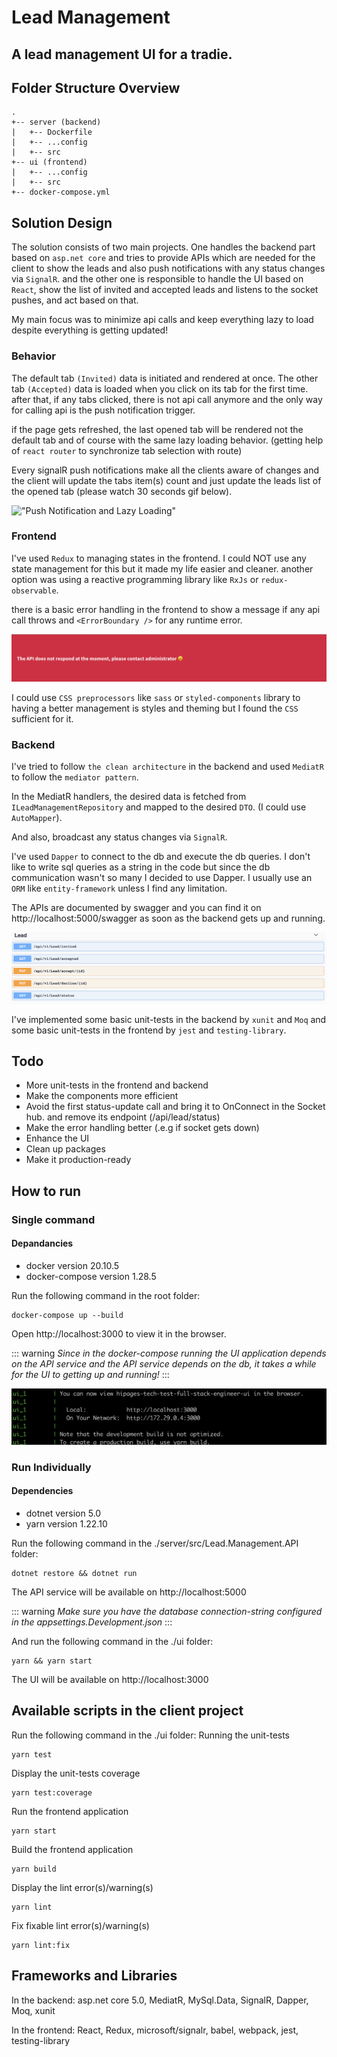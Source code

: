 # Lead Management

## A lead management UI for a tradie.

## Folder Structure Overview
```
.
+-- server (backend)
|   +-- Dockerfile
|   +-- ...config
|   +-- src
+-- ui (frontend)
|   +-- ...config
|   +-- src
+-- docker-compose.yml
```

## Solution Design
The solution consists of two main projects. One handles the backend part based on `asp.net core` and tries to provide APIs which are needed for the client to show the leads and also push notifications with any status changes via `SignalR`. and the other one is responsible to handle the UI based on `React`, show the list of invited and accepted leads and listens to the socket pushes, and act based on that.

My main focus was to minimize api calls and keep everything lazy to load despite everything is getting updated!

### Behavior

The default tab `(Invited)` data is initiated and rendered at once. The other tab `(Accepted)` data is loaded when you click on its tab for the first time. after that, if any tabs clicked, there is not api call anymore and the only way for calling api is the push notification trigger.

if the page gets refreshed, the last opened tab will be rendered not the default tab and of course with the same lazy loading behavior. (getting help of `react router` to synchronize tab selection with route)

Every signalR push notifications make all the clients aware of changes and the client will update the tabs item(s) count and just update the leads list of the opened tab (please watch 30 seconds gif below).

!["Push Notification and Lazy Loading"](https://raw.githubusercontent.com/majicl/lead.management/master/docs/socket.gif)

### Frontend

I've used `Redux` to managing states in the frontend. I could NOT use any state management for this but it made my life easier and cleaner. another option was using a reactive programming library like `RxJs` or `redux-observable`.

there is a basic error handling in the frontend to show a message if any api call throws and `<ErrorBoundary />` for any runtime error.

!["Error"](https://raw.githubusercontent.com/majicl/lead.management/master/docs/error.png)

I could use `CSS preprocessors` like `sass` or `styled-components` library to having a better management is styles and theming but I found the `CSS` sufficient for it.

### Backend

I've tried to follow `the clean architecture` in the backend and used `MediatR` to follow the `mediator pattern`.

In the MediatR handlers, the desired data is fetched from `ILeadManagementRepository` and mapped to the desired `DTO`. (I could use `AutoMapper`).

And also, broadcast any status changes via `SignalR`.

I've used `Dapper` to connect to the db and execute the db queries. I don't like to write sql queries as a string in the code but since the db communication wasn't so many I decided to use Dapper. I usually use an `ORM` like `entity-framework` unless I find any limitation. 

The APIs are documented by swagger and you can find it on http://localhost:5000/swagger as soon as the backend gets up and running.

!["Error"](https://raw.githubusercontent.com/majicl/lead.management/master/docs/swagger.png)

I've implemented some basic unit-tests in the backend by `xunit` and `Moq` and some basic unit-tests in the frontend by `jest` and `testing-library`.

## Todo
- More unit-tests in the frontend and backend
- Make the components more efficient
- Avoid the first status-update call and bring it to OnConnect in the Socket hub. and remove its endpoint (/api/lead/status)
- Make the error handling better (.e.g if socket gets down)
- Enhance the UI
- Clean up packages
- Make it production-ready

## How to run
### Single command
#### Depandancies
- docker version 20.10.5
- docker-compose version 1.28.5

Run the following command in the root folder:
```
docker-compose up --build
```

Open http://localhost:3000 to view it in the browser.

::: warning
*Since in the docker-compose running the UI application depends on the API service and the API service depends on the db, it takes a while for the UI to getting up and running!*
:::

!["Fully Loaded"](https://raw.githubusercontent.com/majicl/lead.management/master/docs/docker-compose-log.png)

### Run Individually

#### Dependencies

- dotnet version 5.0
- yarn version 1.22.10

Run the following command in the ./server/src/Lead.Management.API folder:
```
dotnet restore && dotnet run
```
The API service will be available on http://localhost:5000

::: warning
*Make sure you have the database connection-string configured in the appsettings.Development.json*
:::

And run the following command in the ./ui folder:
```
yarn && yarn start
```
The UI will be available on http://localhost:3000

## Available scripts in the client project
Run the following command in the ./ui folder:
Running the unit-tests

```
yarn test
```
Display the unit-tests coverage
```
yarn test:coverage
```
Run the frontend application
```
yarn start
```
Build the frontend application
```
yarn build
```
Display the lint error(s)/warning(s)
```
yarn lint
```
Fix fixable lint error(s)/warning(s)
```
yarn lint:fix
```

## Frameworks and Libraries
In the backend: asp.net core 5.0, MediatR, MySql.Data, SignalR, Dapper, Moq, xunit

In the frontend: React, Redux, microsoft/signalr, babel, webpack, jest, testing-library
